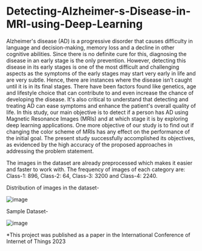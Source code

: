 # Detecting-Alzheimer-s-Disease-in-MRI-using-Deep-Learning
Alzheimer's disease (AD) is a progressive disorder that causes difficulty in language and decision-making, memory loss and a decline in other cognitive abilities. Since there is no definite cure for this, diagnosing the disease in an early stage is the only prevention. However, detecting this disease in its early stages is one of the most difficult and challenging aspects as the symptoms of the early stages may start very early in life and are very subtle. Hence, there are instances where the disease isn’t caught until it is in its final stages. There have been factors found like genetics, age and lifestyle choice that can contribute to and even increase the chance of developing the disease. It's also critical to understand that detecting and treating AD can ease symptoms and enhance the patient's overall quality of life. In this study, our main objective is to detect if a person has AD using Magnetic Resonance Images (MRIs) and at which stage it is by exploring deep learning applications. One more objective of our study is to find out if changing the color scheme of MRIs has any effect on the performance of the initial goal. The present study successfully accomplished its objectives, as evidenced by the high accuracy of the proposed approaches in addressing the problem statement.

The images in the dataset are already preprocessed which makes it easier and faster to work with. The frequency of images of each category are: Class-1: 896, Class-2: 64, Class-3: 3200 and Class-4: 2240. 

Distribution of images in the dataset-

![image](https://github.com/Prajwal-Gupta/Detecting-Alzheimer-s-Disease-in-MRI-using-Deep-Learning/assets/61011807/abbf7168-33a5-4bcb-a027-c1b3fe3baee4)



Sample Dataset-

![image](https://github.com/Prajwal-Gupta/Detecting-Alzheimer-s-Disease-in-MRI-using-Deep-Learning/assets/61011807/714cbd59-a9d9-4b25-9d83-76a908b70fe9)



*This project was published as a paper in the International Conference of Internet of Things 2023


